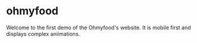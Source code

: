 # ohmyfood
Welcome to the first demo of the Ohmyfood's website.
It is mobile first and displays complex aniimations.
